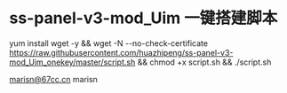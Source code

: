 # ss-panel-v3-mod_Uim 一键搭建脚本

yum install wget -y && wget -N --no-check-certificate https://raw.githubusercontent.com/huazhipeng/ss-panel-v3-mod_Uim_onekey/master/script.sh && chmod +x script.sh && ./script.sh




marisn@67cc.cn
marisn
